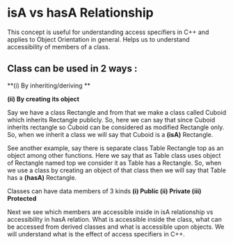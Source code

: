 # isA vs hasA Relationship

This concept is useful for understanding access specifiers in C++ and applies to Object Orientation in general.
Helps us to understand accessibility of members of a class.

## Class can be used in 2 ways : 

**(i) By inheriting/deriving **

**(ii) By creating its object**

Say we have a class Rectangle and from that we make a class called Cuboid which inherits Rectangle publicly.
So, here we can say that since Cuboid inherits rectangle so Cuboid can be considered as modified Rectangle only.
So, when we inherit a class we will say that Cuboid is a **(isA)** Rectangle.

See another example, say there is separate class Table Rectangle top as an object among other functions.
Here we say that as Table class uses object of Rectangle named top we consider it as Table has a Rectangle.
So, when we use a class by creating an object of that class then we will say that Table has a **(hasA)** Rectangle.

Classes can have data members of 3 kinds **(i) Public (ii) Private (iii) Protected**

Next we see which members are accessible inside in isA relationship vs accessibility in hasA relation.
What is accessible inside the class, what can be accessed from derived classes and what is accessible upon objects.
We will understand what is the effect of access specifiers in C++.